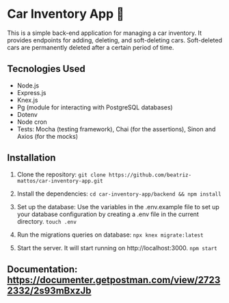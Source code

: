 # Car Inventory App :car:

This is a simple back-end application for managing a car inventory. It provides endpoints for adding, deleting, and soft-deleting cars. Soft-deleted cars are permanently deleted after a certain period of time.

## Tecnologies Used
- Node.js
- Express.js
- Knex.js
- Pg (module for interacting with PostgreSQL databases)
- Dotenv
- Node cron
- Tests: Mocha (testing framework), Chai (for the assertions), Sinon and Axios (for the mocks)

## Installation
1. Clone the repository:
```git clone https://github.com/beatriz-mattos/car-inventory-app.git```

2. Install the dependencies:
```cd car-inventory-app/backend && npm install```

4. Set up the database:
Use the variables in the .env.example file to set up your database configuration by creating a .env file in the current directory.
```touch .env```

5. Run the migrations queries on database:
```npx knex migrate:latest```

6. Start the server. It will start running on http://localhost:3000.
```npm start```

## Documentation: https://documenter.getpostman.com/view/27232332/2s93mBxzJb
